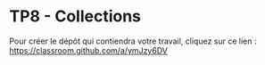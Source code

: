 # TP8 - Collections

Pour créer le dépôt qui contiendra votre travail, cliquez sur ce lien : https://classroom.github.com/a/ymJzy6DV
